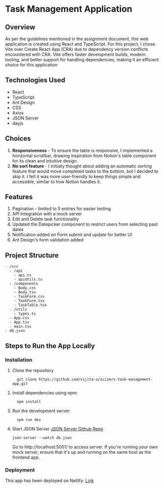 # Task Management Application

## Overview
As per the guidelines mentioned in the assignment document, this web application is created using React and TypeScript. 
For this project, I chose Vite over Create React App (CRA) due to dependency version conflicts encountered with CRA. Vite offers faster development builds, modern tooling, and better support for handling dependencies, making it an efficient choice for this application 

## Technologies Used
- React
- TypeScript
- Ant Design
- CSS
- Axios
- JSON Server
- dayjs

## Choices
1. **Responsiveness** - To ensure the table is responsive, I implemented a horizontal scrollbar, drawing inspiration from Notion's table component for its clean and intuitive design.
2. **No sort feature** - I initially thought about adding an automatic sorting feature that would move completed tasks to the bottom, but I decided to skip it. I felt it was more user-friendly to keep things simple and accessible, similar to how Notion handles it.

## Features
1. Pagination - limited to 5 entries for easier testing
2. API Integration with a mock server
3. Edit and Delete task functionality
4. Updated the Datepicker component to restrict users from selecting past dates
5. Notification added on Form submit and update for better UI
6. Ant Design's form validation added

## Project Structure
```
- /src
  - /api
    - api.ts
    - apiUtils.ts
  - /components
    - Body.css
    - Body.tsx
    - TaskForm.css
    - TaskForm.tsx
    - TaskTable.tsx
  - /utils
    - types.ts
  - App.css
  - App.tsx
  - main.tsx
- db.json
```

## Steps to Run the App Locally

### Installation
1. Clone the repository
   ```
     git clone https://github.com/vijita-u/scizers-task-management-app.git
   ```
2. Install dependencies using npm:
   ```
     npm install
   ```
3. Run the development server:
   ```
     npm run dev
   ```
4. Start JSON Server [JSON Server Github Repo](https://github.com/typicode/json-server/tree/v0?tab=readme-ov-file)
   ```
   json-server --watch db.json
   ```
   Go to  http://localhost:5001/ to access server. 
   If you're running your own mock server, ensure that it's up and running on the same host as the frontend app.

### Deployment
This app has been deployed on Netlify: [Link](https://scizers-task-app.netlify.app/)
